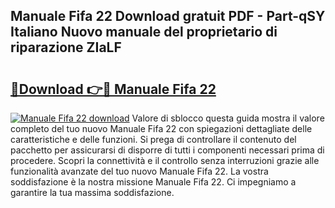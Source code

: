 ## Manuale Fifa 22 Download gratuit PDF - Part-qSY Italiano Nuovo manuale del proprietario di riparazione ZIaLF

# <h2><a href="http://dfbuwds.blite.top/?on=Manuale+Fifa+22">🔗Download 👉🔴 Manuale Fifa 22</a></h2>

[![Manuale Fifa 22 download](https://i.imgur.com/lujVjoI.png)](http://dfbuwds.blite.top/?on=Manuale+Fifa+22)
Valore di sblocco questa guida mostra il valore completo del tuo nuovo Manuale Fifa 22 con spiegazioni dettagliate delle caratteristiche e delle funzioni. Si prega di controllare il contenuto del pacchetto per assicurarsi di disporre di tutti i componenti necessari prima di procedere. Scopri la connettività e il controllo senza interruzioni grazie alle funzionalità avanzate del tuo nuovo Manuale Fifa 22. La vostra soddisfazione è la nostra missione Manuale Fifa 22. Ci impegniamo a garantire la tua massima soddisfazione.
